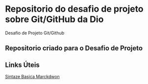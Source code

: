 # Repositorio do desafio de projeto sobre Git/GitHub da Dio
Desafio de Projeto Git/Github
## Repositorio criado para o Desafio de Projeto


## Links Úteis
[Sintaze Basica Marckdwon](https://www.markdownguide.org/cheat-sheet/)
